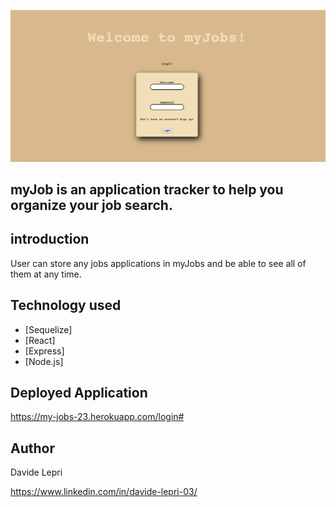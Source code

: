 
![Screenshot](public/image/myJob.png)

## myJob is an application tracker to help you organize your job search.

## introduction

User can store any jobs applications in myJobs and be able to see all of them at any time.

## Technology used
 - [Sequelize]
 - [React]
 - [Express]
 - [Node.js]

## Deployed Application
https://my-jobs-23.herokuapp.com/login#

## Author

Davide Lepri

https://www.linkedin.com/in/davide-lepri-03/

